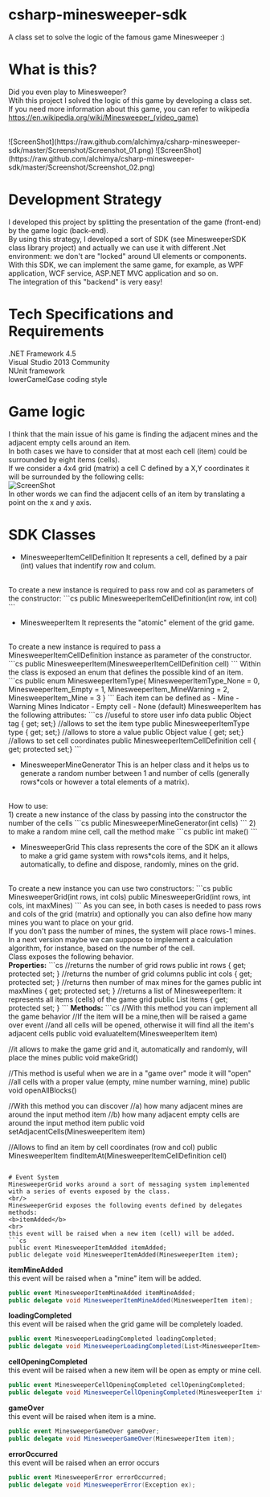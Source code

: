 # csharp-minesweeper-sdk
A class set to solve the logic of the famous game Minesweeper :)

# What is this?
Did you even play to Minesweeper?
<br/>
Wtih this project I solved the logic of this game by developing a class set.
<br/>
If you need  more information about this game, you can refer to wikipedia
<br/>
https://en.wikipedia.org/wiki/Minesweeper_(video_game)

<br/>
![ScreenShot](https://raw.github.com/alchimya/csharp-minesweeper-sdk/master/Screenshot/Screenshot_01.png)
![ScreenShot](https://raw.github.com/alchimya/csharp-minesweeper-sdk/master/Screenshot/Screenshot_02.png)

# Development Strategy
I developed this project by splitting the presentation of the game (front-end) by the game logic (back-end).
<br>
By using this strategy, I developed a sort of SDK (see MinesweeperSDK class library project) and actually we can use it  with different .Net environment: we don't are "locked" around UI elements or components.
<br/>
With this SDK, we can implement the same game, for example, as WPF application, WCF service, ASP.NET MVC application and so on.
<br/>
The integration of this "backend" is very easy!

# Tech Specifications and Requirements
.NET Framework 4.5
<br/>
Visual Studio 2013 Community
<br/>
NUnit framework
<br/>
lowerCamelCase coding style

# Game logic
I think that the main issue of his game is finding the adjacent mines and the adjacent empty cells around an item.
<br/>
In both cases we have to consider that at most each cell (item) could be surrounded by eight items (cells).
<br/>
If we consider a 4x4 grid (matrix) a cell C defined by a X,Y coordinates it will be surrounded by the following cells:
<br/>
![ScreenShot](https://raw.github.com/alchimya/csharp-minesweeper-sdk/master/Screenshot/Screenshot_03.png)
<br/>
In other words we can find the adjacent cells of an item by translating a point on the x and y axis.

# SDK Classes
- MinesweeperItemCellDefinition
It represents a cell, defined by a pair (int) values that indentify row and colum.
<br/>
To create a new instance is required to pass row and col as parameters of the constructor:
```cs
public MinesweeperItemCellDefinition(int row, int col)
```

- MinesweeperItem
It represents the "atomic" element of the grid game.
<br/>
To create a new instance is required to pass a MinesweeperItemCellDefinition instance as parameter of the constructor.
```cs
public MinesweeperItem(MinesweeperItemCellDefinition cell)
```
Within the class is exposed an enum that defines the possible kind of an item.
<br/>
```cs
public enum MinesweeperItemType{
        MinesweeperItemType_None = 0,
        MinesweeperItem_Empty = 1,
        MinesweeperItem_MineWarning = 2,
        MinesweeperItem_Mine = 3
    }
```
Each item can be defined as
- Mine
- Warning Mines Indicator
- Empty cell
- None (default)
MinesweeperItem has the following attributes:
```cs
//useful to store user info data
public Object tag { get; set;}
//allows to set the item type
public MinesweeperItemType type { get; set;}
//allows to store a value
public Object value { get; set;}
//allows to set cell coordinates
public MinesweeperItemCellDefinition cell { get; protected set;}	
```

- MinesweeperMineGenerator
This is an helper class and it helps us to generate a random number between 1 and number of cells (generally rows*cols or however a total elements of a matrix).
<br/>
How to use:
<br/>
1) create a new instance of the class by passing into the constructor the number of the cells
```cs
public MinesweeperMineGenerator(int cells)
```
2) to make a random mine cell, call the method make
```cs
public int make()
```

- MinesweeperGrid
This class represents the core of the SDK an it allows to make a grid game system with rows*cols items, and it helps, automatically, to define and dispose, randomly, mines on the grid.
<br/>
To create a new instance you can use two constructors:
```cs
public MinesweeperGrid(int rows, int cols)
public MinesweeperGrid(int rows, int cols, int maxMines)
```
As you can see, in both cases is needed to pass rows and cols of the grid (matrix) and optionally you can also define how many mines you want to place on your grid.
<br/>
If you don't pass the number of mines, the system will place rows-1 mines.
<br/>
In a next version maybe we can suppose to implement a calculation algorithm, for instance, based on the number of the cell.
<br/>
Class exposes the following behavior.
<br/>
<b>Properties:</b>
```cs
//returns the number of grid rows
public int rows { get; protected set; }
//returns the number of grid columns
public int cols { get; protected set; }	
//returns then number of max mines for the games
public int maxMines { get; protected set; }	
//returns a list of MinesweeperItem: it represents all items (cells) of the game grid
public List<MinesweeperItem> items { get; protected set; }	
```
<b>Methods:</b>
```cs
//With this method you can implement all the game behavior 
//If the item will be a mine,then will be raised a game over event 
//and all cells will be opened, otherwise it will find all the item's adjacent cells
public void evaluateItem(MinesweeperItem item)

//it allows to make the game grid and it, automatically and randomly, will place the mines
public void makeGrid()	

//This method is useful when we are in a "game over" mode it will "open" 
//all cells with a proper value (empty, mine number warning, mine)
public void openAllBlocks()	

//With this method you can discover
//a) how many adjacent mines are around the input method item
//b) how many adjacent empty cells are around the input method item
public void setAdjacentCells(MinesweeperItem item)

//Allows to find an item by cell coordinates (row and col)
public MinesweeperItem findItemAt(MinesweeperItemCellDefinition cell)	
```

# Event System
MinesweeperGrid works around a sort of messaging system implemented with a series of events exposed by the class.
<br/>
MinesweeperGrid exposes the following events defined by delegates methods:
<b>itemAdded</b>
<br>
this event will be raised when a new item (cell) will be added.
```cs
public event MinesweeperItemAdded itemAdded;
public delegate void MinesweeperItemAdded(MinesweeperItem item);
```

<b>itemMineAdded</b>
<br>
this event will be raised when a "mine" item will be added. 
```cs
public event MinesweeperItemMineAdded itemMineAdded;
public delegate void MinesweeperItemMineAdded(MinesweeperItem item);
```

<b>loadingCompleted</b>
<br>
this event will be raised when the grid game will be completely loaded. 
```cs
public event MinesweeperLoadingCompleted loadingCompleted;
public delegate void MinesweeperLoadingCompleted(List<MinesweeperItem> items);
```

<b>cellOpeningCompleted</b>
<br>
this event will be raised when a new item will be open as empty or mine cell. 
```cs
public event MinesweeperCellOpeningCompleted cellOpeningCompleted;
public delegate void MinesweeperCellOpeningCompleted(MinesweeperItem item);
```

<b>gameOver</b>
<br>
this event will be raised when item is a mine. 
```cs
public event MinesweeperGameOver gameOver;
public delegate void MinesweeperGameOver(MinesweeperItem item);
```

<b>errorOccurred</b>
<br>
this event will be raised when an error occurs 
```cs
public event MinesweeperError errorOccurred;
public delegate void MinesweeperError(Exception ex);
```
